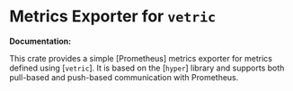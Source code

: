 # Metrics Exporter for `vetric`

**Documentation:**

This crate provides a simple [Prometheus] metrics exporter for metrics defined
using [`vetric`]. It is based on the [`hyper`] library and supports both pull-based
and push-based communication with Prometheus.
